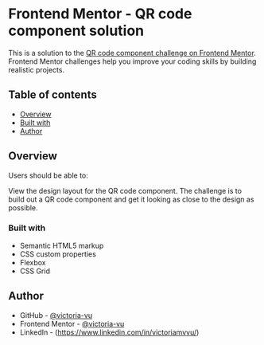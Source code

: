# Frontend Mentor - QR code component solution

This is a solution to the [QR code component challenge on Frontend Mentor](https://www.frontendmentor.io/challenges/qr-code-component-iux_sIO_H). Frontend Mentor challenges help you improve your coding skills by building realistic projects. 

## Table of contents

- [Overview](#overview)
- [Built with](#built-with)
- [Author](#author)

## Overview

Users should be able to:

View the design layout for the QR code component. The challenge is to build out a QR code component and get it looking as close to the design as possible.

### Built with

- Semantic HTML5 markup
- CSS custom properties
- Flexbox
- CSS Grid

## Author

- GitHub - [@victoria-vu](https://github.com/victoria-vu)
- Frontend Mentor - [@victoria-vu](https://www.frontendmentor.io/profile/victoria-vu)
- LinkedIn - (https://www.linkedin.com/in/victoriamvvu/)
